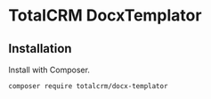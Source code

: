 TotalCRM DocxTemplator
=========

Installation
----
Install with Composer.

`composer require totalcrm/docx-templator`
